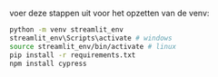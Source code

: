 voer deze stappen uit voor het opzetten van de venv:

```bash
python -m venv streamlit_env
streamlit_env\Scripts\activate # windows
source streamlit_env/bin/activate # linux
pip install -r requirements.txt
npm install cypress
```
